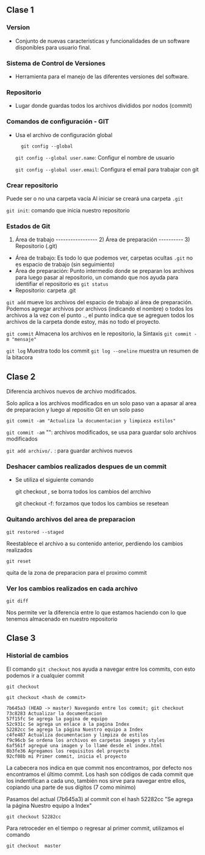## Clase 1 

### Version
- Conjunto de nuevas caracteristicas y funcionalidades de un software disponibles para usuario final.

### Sistema de Control de Versiones
- Herramienta para el manejo de las diferentes versiones del software.

### Repositorio
- Lugar donde guardas todos los archivos divididos por nodos (commit)

### Comandos de configuración - GIT
- Usa el archivo de configuración global

        git config --global

    `git config --global user.name`:  Configur el nombre de usuario 

    `git config --global user.email`: Configura el email para trabajar con git

### Crear repositorio
Puede ser o no una carpeta vacía
Al iniciar se creará una carpeta `.git`

`git init`: comando que inicia nuestro repositorio

### Estados de Git

1) Área de trabajo  ----------------- 2) Área de preparación ----------  3) Repositorio (.git)

- Área de trabajo: Es todo lo que podemos ver, carpetas ocultas `.git` no es espacio de trabajo (sin seguimiento)   
- Área de preparación: Punto intermedio donde se preparan los archivos para luego pasar al repositorio, un comando que nos ayuda para identifiar el repositorio es `git status`
- Repositorio: carpeta .git

`git add` mueve los archivos del espacio de trabajo al área de preparación. Podemos agregar archivos por archivos (indicando el nombre) o todos los  archivos a la vez con el punto `.`, el punto indica que se agreguen todos los archivos de la carpeta donde estoy, más no todo el proyecto.

`git commit` Almacena los archivos en le repositorio, la Sintaxis `git commit -m "mensaje"`

`git log` Muestra todo los commit
`git log --oneline` muestra un resumen de la bitacora

## Clase 2

Diferencia archivos nuevos de archivo modificados.

Solo aplica a los archivos modificados en un solo paso van a apasar al area de preparacion y luego al repositio Git en un solo paso

    git commit -am "Actualiza la documentacion y limpieza estilos"

`git commit -am` "": archivos modificados, se usa para guardar solo archivos modificados

`git add archivo/.` : para guardar archivos nuevos


### Deshacer cambios realizados despues de un commit
- Se utiliza el siguiente comando

    git checkout <nombre del archivo>, se borra todos los cambios del arrchivo
    
    git checkout -f: forzamos que todos los cambios se resetean

### Quitando archivos del area de preparacion

    git restored --staged

Reestablece el archivo a su contenido anterior, perdiendo los cambios realizados

    git reset

quita de la zona de preparacion para el proximo commit

### Ver los cambios realizados en cada archivo

    git diff

Nos permite ver la diferencia entre lo que estamos haciendo con lo que tenemos almacenado en nuestro repositorio

## Clase 3

### Historial de cambios

El comando `git checkout` nos ayuda a navegar entre los commits, con esto podemos ir a cualquier commit

    git checkout 

    git checkout <hash de commit>

    7b645a3 (HEAD -> master) Navegando entre los commit; git checkout
    73c8283 Actualizar la documentacion
    57f15fc Se agrega la pagina de equipo
    52c931c Se agrega un enlace a la pagina Index
    52282cc Se agrega la página Nuestro equipo a Index
    c4fe487 Actualiza documentacion y limpiza de estilos
    f9c96cb Se ordena los archivos en carpetas images y styles
    6af561f agregué una imagen y lo llamé desde el index.html
    8b3fe36 Agregamos los requisitos del proyecto
    92cf08b mi Primer commit, inicia el proyecto
 

 La cabecera nos indica en que commit nos encontramos, por defecto nos encontramos el último commit.
 Los hash son códigos de cada commit que los indentifican a cada uno, también nos sirve para navegar entre ellos, copiando una parte de sus dígitos (7 como mínimo)

Pasamos del actual (7b645a3) al commit con el hash 52282cc "Se agrega la página Nuestro equipo a Index"

    git checkout 52282cc


Para retroceder en el tiempo o regresar al primer commit, utilizamos el comando

    git checkout  master

